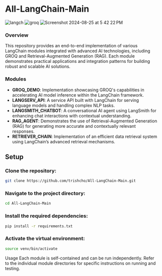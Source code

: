 
# All-LangChain-Main


![langch](https://github.com/user-attachments/assets/636b0a70-6e15-4336-846f-7ef33259c9ae)
![groq](https://github.com/user-attachments/assets/fbd4db6d-e50d-4c1e-8d14-cb62be8b8b83)
![Screenshot 2024-08-25 at 5 42 22 PM](https://github.com/user-attachments/assets/b2d24203-e1da-4d11-bec4-96f46702c04a)




### Overview
This repository provides an end-to-end implementation of various LangChain modules integrated with advanced AI technologies, including GROQ and Retrieval-Augmented Generation (RAG). Each module demonstrates practical applications and integration patterns for building robust and scalable AI solutions.

### Modules
- **GROQ_DEMO**: Implementation showcasing GROQ's capabilities in accelerating AI model inference within the LangChain framework.
- **LANGSERV_API**: A service API built with LangChain for serving language models and handling complex NLP tasks.
- **LANGSMITH_CHATBOT**: A conversational AI agent using LangSmith for enhancing chat interactions with contextual understanding.
- **RAG_AGENT**: Demonstrates the use of Retrieval-Augmented Generation (RAG) for generating more accurate and contextually relevant responses.
- **RETRIEVER_CHAIN**: Implementation of an efficient data retrieval system using LangChain’s advanced retrieval mechanisms.

## Setup

### Clone the repository:
```bash
git clone https://github.com/trishcho/All-LangChain-Main.git
```

### Navigate to the project directory:
```bash
cd All-LangChain-Main
```

### Install the required dependencies:
```bash
pip install -r requirements.txt
```

### Activate the virtual environment:
```bash
source venv/bin/activate
```
Usage
Each module is self-contained and can be run independently. Refer to the individual module directories for specific instructions on running and testing.
